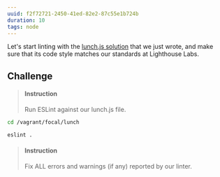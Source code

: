 ```yaml
---
uuid: f2f72721-2450-41ed-82e2-87c55e1b724b
duration: 10
tags: node
---
```


Let's start linting with the [lunch.js solution](/d5c153ed-ef80-4ad8-a0f5-5b84d1399ca5) that we just wrote, and make sure that its code style matches our standards at Lighthouse Labs.

## Challenge

> #### Instruction
> Run ESLint against our lunch.js file.

```sh
cd /vagrant/focal/lunch
```

```sh
eslint .
```

> #### Instruction
> Fix ALL errors and warnings (if any) reported by our linter.

